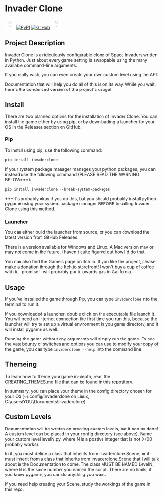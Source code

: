 # Invader Clone

![Kitty Invader](https://raw.githubusercontent.com/ganelonhb/invaderclone/master/data/invaderclone/data/themes/default/images/enemy2.png) [![PyPI](https://img.shields.io/badge/PyPI-v0.9.0-blue.svg)](https://pypi.org/project/invaderclone/) [![GitHub](https://img.shields.io/badge/GitHub-v0.9.0-purple.svg)](https://github.com/ganelonhb/invaderclone) ![Kitty Invader](https://raw.githubusercontent.com/ganelonhb/invaderclone/master/data/invaderclone/data/themes/default/images/enemy2.png)

## Project Description

Invader Clone is a ridiculously configurable clone of Space Invaders written in Python. Just about every game setting is swappable using the many available command-line arguments.

If you really wish, you can even create your own custom level using the API.

Documentation that will help you do all of this is on its way. While you wait, here's the condensed version of the project's usage!

## Install

There are two planned options for the installation of Invader Clone. You can install the game either by using pip, or by downloading a launcher for your OS in the Releases section on GitHub.

### Pip

To install using pip, use the following command:

`pip install invaderclone`

If your system package manager manages your python packages, you can instead use the following command (PLEASE READ THE WARNING BELOW\*\*\*):

`pip install invaderclone --break-system-packages`

\*\*\*It's probably okay if you do this, but you should probably install python pygame using your system package manager BEFORE installing Invader Clone using this method.

### Launcher

You can either build the launcher from source, or you can download the latest version from GitHub Releases.

There is a version available for Windows and Linux. A Mac version may or may not come in the future. I haven't quite figured out how I'd do that.

You can also find the Game's page on Itch.io. If you like the project, please make a donation through the Itch.io storefront! I won't buy a cup of coffee with it, I promise! I will probably put it towards gas in California.

## Usage

If you've installed the game through Pip, you can type `invaderclone` into the terminal to run it.

If you downloaded a launcher, double click on the executable file launch it. You will need an internet connection the first time you run this, because the launcher will try to set up a virtual environment in you game directory, and it will install pygame as well.

Running the game without any arguments will simply run the game. To see the vast bounty of switches and options you can use to modify your copy of the game, you can type `invaderclone --help` into the command line.

## Themeing

To learn how to theme your game in-depth, read the CREATING_THEMES.md file that can be found in this repository.

In summary, you can place your theme in the config directory chosen for your OS (~/.config/invaderclone on Linux, C:\\users\\YOU\\Documents\\invaderclone)

## Custom Levels

Documentation will be written on creating custom levels, but it can be done! A custom level can be placed in your config directory (see above). Name your custom level levelN.py, where N is a postive integer that is not 0 (00 probably works).

In it, you must define a class that inherits from invaderclone.Scene, or it must inherit from a class that inherits from invaderclone.Scene that I will talk about in the Documentation to come. The class MUST BE NAMED LevelN, where N is the same number you named the script. There are no limits, if you know pygame, you can do anything you want.

If you need help creating your Scene, study the workings of the game in this repo.
